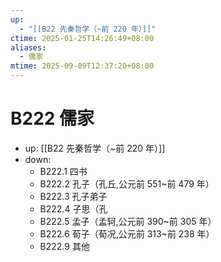 ```yaml
---
up:
  - "[[B22 先秦哲学（~前 220 年）]]"
ctime: 2025-01-25T14:26:49+08:00
aliases:
  - 儒家
mtime: 2025-09-09T12:37:20+08:00
---
```


# B222 儒家

- up: [[B22 先秦哲学（~前 220 年）]]
- down:	
	- B222.1 四书
	- B222.2 孔子（孔丘,公元前 551~前 479 年）
	- B222.3 孔子弟子
	- B222.4 子思（孔
	- B222.5 孟子（孟轲,公元前 390~前 305 年）
	- B222.6 荀子（荀况,公元前 313~前 238 年）
	- B222.9 其他
	
